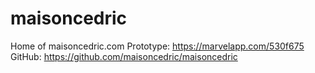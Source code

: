 # maisoncedric
Home of maisoncedric.com
Prototype: https://marvelapp.com/530f675
GitHub: https://github.com/maisoncedric/maisoncedric
